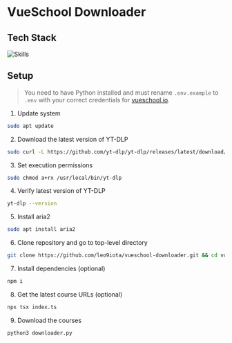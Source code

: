 # VueSchool Downloader

## Tech Stack

![Skills](https://skills-icons.vercel.app/api/icons?i=ts,python,playwright)

## Setup

>You need to have Python installed and must rename `.env.example` to `.env` with your correct credentials for [vueschool.io](https://vueschool.io/).

1. Update system

```sh
sudo apt update
```

2. Download the latest version of YT-DLP

```sh
sudo curl -L https://github.com/yt-dlp/yt-dlp/releases/latest/download/yt-dlp -o /usr/local/bin/yt-dlp
```

3. Set execution permissions

```sh
sudo chmod a+rx /usr/local/bin/yt-dlp
```

4. Verify latest version of YT-DLP

```sh
yt-dlp --version
```

5. Install aria2

```sh
sudo apt install aria2
```

6. Clone repository and go to top-level directory

```sh
git clone https://github.com/leo9iota/vueschool-downloader.git && cd vueschool-downloader
```

7. Install dependencies (optional)

```sh
npm i
```

8. Get the latest course URLs (optional)

```sh
npx tsx index.ts
```

9. Download the courses

```sh
python3 downloader.py
```
